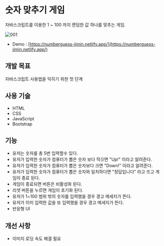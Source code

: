 # 숫자 맞추기 게임

자바스크립트를 이용한 1 ~ 100 까지 랜덤한 값 하나를 맞추는 게임.

![001](https://user-images.githubusercontent.com/92264611/171679393-d969d34b-7691-457c-8b4a-101054329fd7.jpg)

- Demo : [https://numberguess-jimin.netlify.app/](https://numberguess-jimin.netlify.app/)

## 개발 목표

자바스크립트 사용법을 익히기 위한 첫 단계

## 사용 기술

- HTML
- CSS
- JavaScript
- Bootstrap

## 기능

- 유저는 숫자를 총 5번 입력할수 있다.
- 유저가 입력한 숫자가 컴퓨터가 뽑은 숫자 보다 작으면 "Up!" 이라고 알려준다.
- 유저가 입력한 숫자가 컴퓨터가 뽑은 숫자보다 크면 "Down!" 이라고 알려준다.
- 유저가 입력한 숫자가 컴퓨터가 뽑은 숫자와 일치하다면 "정답입니다" 라고 뜨고 게임이 종료 된다.
- 게임이 종료되면 버튼은 비활성화 된다.
- 리셋 버튼을 누르면 게임이 초기화 된다.
- 유저가 1~100 범위 밖의 숫자를 입력했을 경우 경고 메세지가 뜬다.
- 유저가 이미 입력한 값을 또 입력했을 경우 경고 메세지가 뜬다.
- 반응형 UI

## 개선 사항

- 이미지 로딩 속도 해결 필요